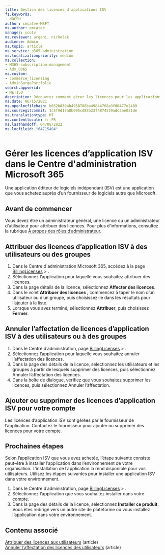 ```yaml
---
title: Gestion des licences d'applications ISV
f1.keywords:
- NOCSH
author: cmcatee-MSFT
ms.author: cmcatee
manager: scotv
ms.reviewer: argani, nicholak
audience: Admin
ms.topic: article
ms.service: o365-administration
ms.localizationpriority: medium
ms.collection:
- M365-subscription-management
- Adm_O365
ms.custom:
- commerce_licensing
- AdminSurgePortfolio
search.appverid:
- MET150
description: Découvrez comment gérer les licences pour les applications éditeurs de logiciels indépendants (ISV) dans le Centre d'administration Microsoft 365.
ms.date: 06/15/2021
ms.openlocfilehash: b652b8394b4958788ba49844708a3f80477e2489
ms.sourcegitcommit: 1c5f9d17a8b095cd88b23f4874539adc3ae021de
ms.translationtype: MT
ms.contentlocale: fr-FR
ms.lasthandoff: 04/08/2022
ms.locfileid: "64715404"
---
```

# <a name="manage-isv-app-licenses-in-the-microsoft-365-admin-center"></a>Gérer les licences d’application ISV dans le Centre d'administration Microsoft 365

Une application éditeur de logiciels indépendant (ISV) est une application que vous achetez auprès d’un fournisseur de logiciels autre que Microsoft.

## <a name="before-you-begin"></a>Avant de commencer

Vous devez être un administrateur général, une licence ou un administrateur d’utilisateur pour attribuer des licences. Pour plus d’informations, consultez la rubrique [À propos des rôles d’administrateur](../../admin/add-users/about-admin-roles.md).

## <a name="assign-isv-app-licenses-to-users-or-groups"></a>Attribuer des licences d’application ISV à des utilisateurs ou des groupes

1. Dans le Centre d'administration Microsoft 365, accédez à la page <a href="https://go.microsoft.com/fwlink/p/?linkid=842264" target="_blank">BillingLicenses</a> > .
2. Sélectionnez l’application pour laquelle vous souhaitez attribuer des licences.
3. Dans la page détails de la licence, sélectionnez **Affecter des licences**.
4. Dans le volet **Attribuer des licences** , commencez à taper le nom d’un utilisateur ou d’un groupe, puis choisissez-le dans les résultats pour l’ajouter à la liste.
5. Lorsque vous avez terminé, sélectionnez **Attribuer**, puis choisissez **Fermer**.

## <a name="unassign-isv-app-licenses-from-users-or-groups"></a>Annuler l’affectation de licences d’application ISV à des utilisateurs ou à des groupes

1. Dans le Centre d’administration, page <a href="https://go.microsoft.com/fwlink/p/?linkid=842264" target="_blank">BillingLicenses</a> > .
2. Sélectionnez l’application pour laquelle vous souhaitez annuler l’affectation des licences.
3. Dans la page des détails de la licence, sélectionnez les utilisateurs et les groupes à partir de lesquels supprimer des licences, puis sélectionnez Annuler l’affectation des licences.
4. Dans la boîte de dialogue, vérifiez que vous souhaitez supprimer les licences, puis sélectionnez Annuler l’affectation.

## <a name="add-or-remove-isv-app-licenses-for-your-account"></a>Ajouter ou supprimer des licences d’application ISV pour votre compte

Les licences d’application ISV sont gérées par le fournisseur de l’application. Contactez le fournisseur pour ajouter ou supprimer des licences pour votre compte.

## <a name="next-steps"></a>Prochaines étapes

Selon l’application ISV que vous avez achetée, l’étape suivante consiste peut-être à installer l’application dans l’environnement de votre organisation. L’installation de l’application la rend disponible pour vos utilisateurs. Utilisez les étapes suivantes pour installer une application ISV dans votre environnement.

1. Dans le Centre d’administration, page <a href="https://go.microsoft.com/fwlink/p/?linkid=842264" target="_blank">BillingLicenses</a> > .
2. Sélectionnez l’application que vous souhaitez installer dans votre compte.
3. Dans la page des détails de la licence, sélectionnez **Installer ce produit**. Vous êtes redirigé vers un autre site de plateforme où vous installez l’application dans votre environnement.

## <a name="related-content"></a>Contenu associé

[Attribuer des licences aux utilisateurs](../../admin/manage/assign-licenses-to-users.md) (article) \
[Annuler l’affectation des licences des utilisateurs](../../admin/manage/remove-licenses-from-users.md) (article)
